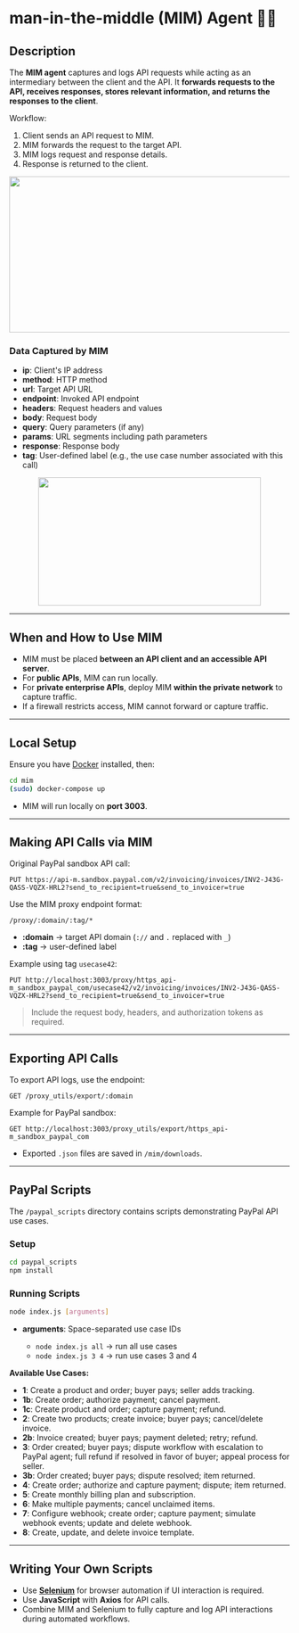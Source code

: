 # man-in-the-middle (MIM) Agent 🕵️‍♂️

## Description
The **MIM agent** captures and logs API requests while acting as an intermediary between the client and the API. It **forwards requests to the API, receives responses, stores relevant information, and returns the responses to the client**.  

Workflow:

1. Client sends an API request to MIM.  
2. MIM forwards the request to the target API.  
3. MIM logs request and response details.  
4. Response is returned to the client.  

<p align="center"><img src="https://github.com/user-attachments/assets/18d17c45-7489-40a2-9c35-529bf591a1c8" width="600" height="280" /></p>

### Data Captured by MIM
- **ip**: Client's IP address  
- **method**: HTTP method  
- **url**: Target API URL  
- **endpoint**: Invoked API endpoint  
- **headers**: Request headers and values  
- **body**: Request body  
- **query**: Query parameters (if any)  
- **params**: URL segments including path parameters  
- **response**: Response body  
- **tag**: User-defined label (e.g., the use case number associated with this call)  

<p align="center"><img src="https://github.com/user-attachments/assets/be0ee5ed-e2fd-4776-b18a-cc927242a227" width="400" height="230" /></p>

---

## When and How to Use MIM
- MIM must be placed **between an API client and an accessible API server**.  
- For **public APIs**, MIM can run locally.  
- For **private enterprise APIs**, deploy MIM **within the private network** to capture traffic.  
- If a firewall restricts access, MIM cannot forward or capture traffic.

---

## Local Setup
Ensure you have [Docker](https://docs.docker.com/engine/install/) installed, then:

```bash
cd mim
(sudo) docker-compose up
````

* MIM will run locally on **port 3003**.

---

## Making API Calls via MIM

Original PayPal sandbox API call:

```
PUT https://api-m.sandbox.paypal.com/v2/invoicing/invoices/INV2-J43G-QASS-VQZX-HRL2?send_to_recipient=true&send_to_invoicer=true
```

Use the MIM proxy endpoint format:

```
/proxy/:domain/:tag/*
```

* **:domain** → target API domain (`://` and `.` replaced with `_`)
* **:tag** → user-defined label

Example using tag `usecase42`:

```
PUT http://localhost:3003/proxy/https_api-m_sandbox_paypal_com/usecase42/v2/invoicing/invoices/INV2-J43G-QASS-VQZX-HRL2?send_to_recipient=true&send_to_invoicer=true
```

> Include the request body, headers, and authorization tokens as required.

---

## Exporting API Calls

To export API logs, use the endpoint:

```
GET /proxy_utils/export/:domain
```

Example for PayPal sandbox:

```
GET http://localhost:3003/proxy_utils/export/https_api-m_sandbox_paypal_com
```

* Exported `.json` files are saved in `/mim/downloads`.

---

## PayPal Scripts

The `/paypal_scripts` directory contains scripts demonstrating PayPal API use cases.

### Setup

```bash
cd paypal_scripts
npm install
```

### Running Scripts

```bash
node index.js [arguments]
```

* **arguments**: Space-separated use case IDs

  * `node index.js all` → run all use cases
  * `node index.js 3 4` → run use cases 3 and 4

**Available Use Cases:**

* **1**: Create a product and order; buyer pays; seller adds tracking.
* **1b**: Create order; authorize payment; cancel payment.
* **1c**: Create product and order; capture payment; refund.
* **2**: Create two products; create invoice; buyer pays; cancel/delete invoice.
* **2b**: Invoice created; buyer pays; payment deleted; retry; refund.
* **3**: Order created; buyer pays; dispute workflow with escalation to PayPal agent; full refund if resolved in favor of buyer; appeal process for seller.
* **3b**: Order created; buyer pays; dispute resolved; item returned.
* **4**: Create order; authorize and capture payment; dispute; item returned.
* **5**: Create monthly billing plan and subscription.
* **6**: Make multiple payments; cancel unclaimed items.
* **7**: Configure webhook; create order; capture payment; simulate webhook events; update and delete webhook.
* **8**: Create, update, and delete invoice template.

---

## Writing Your Own Scripts

* Use **[Selenium](https://www.selenium.dev/documentation/)** for browser automation if UI interaction is required.
* Use **JavaScript** with **Axios** for API calls.
* Combine MIM and Selenium to fully capture and log API interactions during automated workflows.
